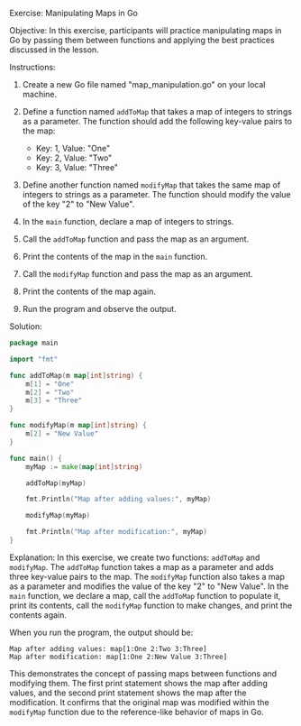 Exercise: Manipulating Maps in Go

Objective: In this exercise, participants will practice manipulating maps in Go by passing them between functions and applying the best practices discussed in the lesson.

Instructions:

1. Create a new Go file named "map_manipulation.go" on your local machine.

2. Define a function named `addToMap` that takes a map of integers to strings as a parameter. The function should add the following key-value pairs to the map:
   - Key: 1, Value: "One"
   - Key: 2, Value: "Two"
   - Key: 3, Value: "Three"

3. Define another function named `modifyMap` that takes the same map of integers to strings as a parameter. The function should modify the value of the key "2" to "New Value".

4. In the `main` function, declare a map of integers to strings.

5. Call the `addToMap` function and pass the map as an argument.

6. Print the contents of the map in the `main` function.

7. Call the `modifyMap` function and pass the map as an argument.

8. Print the contents of the map again.

9. Run the program and observe the output.

Solution:

```go
package main

import "fmt"

func addToMap(m map[int]string) {
	m[1] = "One"
	m[2] = "Two"
	m[3] = "Three"
}

func modifyMap(m map[int]string) {
	m[2] = "New Value"
}

func main() {
	myMap := make(map[int]string)

	addToMap(myMap)

	fmt.Println("Map after adding values:", myMap)

	modifyMap(myMap)

	fmt.Println("Map after modification:", myMap)
}
```

Explanation:
In this exercise, we create two functions: `addToMap` and `modifyMap`. The `addToMap` function takes a map as a parameter and adds three key-value pairs to the map. The `modifyMap` function also takes a map as a parameter and modifies the value of the key "2" to "New Value". In the `main` function, we declare a map, call the `addToMap` function to populate it, print its contents, call the `modifyMap` function to make changes, and print the contents again.

When you run the program, the output should be:
```
Map after adding values: map[1:One 2:Two 3:Three]
Map after modification: map[1:One 2:New Value 3:Three]
```

This demonstrates the concept of passing maps between functions and modifying them. The first print statement shows the map after adding values, and the second print statement shows the map after the modification. It confirms that the original map was modified within the `modifyMap` function due to the reference-like behavior of maps in Go.